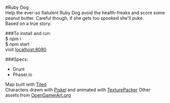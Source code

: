 #Ruby Dog   
Help the ever-so flatulent Ruby Dog avoid the health-freaks and score some peanut butter. Careful though, if she gets too spooked she'll puke.  
Based on a true story.

###To install and run:   
    $ npm i  
    $ npm start   
  visit [localhost:8080](localhost:8080)

###Specs:
* Grunt
* Phaser.io

Map built with [Tiled](http://www.mapeditor.org)   
Characters drawn with [Piskel](http://www.piskelapp.com) and animated with [TexturePacker](https://www.codeandweb.com/texturepacker)
Other assets from [OpenGamerArt.org](http://opengameart.org/)
